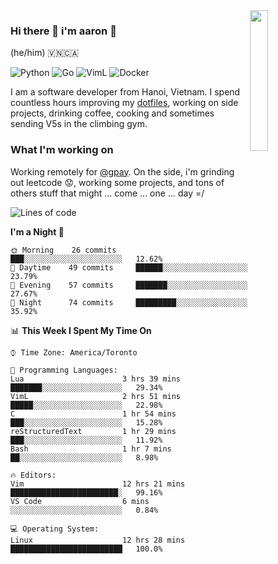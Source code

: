 <img src="https://media.giphy.com/media/l1J9LMNeWISnddECA/giphy.gif" align="right" width="24%" />

### Hi there 👋 i'm aaron :wolf:
(he/him) 🇻🇳🇨🇦

<p align="left">
    <img alt="Python" src="https://img.shields.io/badge/-Python-blue?style=flat-square&logo=python&logoColor=white" />
    <img alt="Go" src="https://img.shields.io/badge/-Golang-46a2f1?style=flat-square&logo=go&logoColor=white" />
    <img alt="VimL" src="https://img.shields.io/badge/-VimL-66d124?style=flat-square&logo=vim&logoColor=white" />
    <img alt="Docker" src="https://img.shields.io/badge/-Docker-1bd7de?style=flat-square&logo=docker&logoColor=white" />
</p>

I am a software developer from Hanoi, Vietnam. I spend countless hours improving my [dotfiles](https://github.com/aarnphm/dotfiles), working on side projects, drinking coffee, cooking and sometimes sending V5s in the climbing gym.

### What I'm working on
Working remotely for [@gpay](http://gpay.vn/en/home_en/). On the side, i'm grinding out leetcode :worried:, working some projects, and tons of others stuff that might ... come ... one ... day =/



<!--START_SECTION:waka-->
![Lines of code](https://img.shields.io/badge/From%20Hello%20World%20I%27ve%20Written-12.0%20million%20lines%20of%20code-blue)

**I'm a Night 🦉** 

```text
🌞 Morning    26 commits     ███░░░░░░░░░░░░░░░░░░░░░░   12.62% 
🌆 Daytime    49 commits     ██████░░░░░░░░░░░░░░░░░░░   23.79% 
🌃 Evening    57 commits     ███████░░░░░░░░░░░░░░░░░░   27.67% 
🌙 Night      74 commits     █████████░░░░░░░░░░░░░░░░   35.92%

```


📊 **This Week I Spent My Time On** 

```text
⌚︎ Time Zone: America/Toronto

💬 Programming Languages: 
Lua                      3 hrs 39 mins       ███████░░░░░░░░░░░░░░░░░░   29.34% 
VimL                     2 hrs 51 mins       █████░░░░░░░░░░░░░░░░░░░░   22.98% 
C                        1 hr 54 mins        ███░░░░░░░░░░░░░░░░░░░░░░   15.28% 
reStructuredText         1 hr 29 mins        ███░░░░░░░░░░░░░░░░░░░░░░   11.92% 
Bash                     1 hr 7 mins         ██░░░░░░░░░░░░░░░░░░░░░░░   8.98%

🔥 Editors: 
Vim                      12 hrs 21 mins      ████████████████████████░   99.16% 
VS Code                  6 mins              ░░░░░░░░░░░░░░░░░░░░░░░░░   0.84%

💻 Operating System: 
Linux                    12 hrs 28 mins      █████████████████████████   100.0%

```


<!--END_SECTION:waka-->

<!--
**aarnphm/aarnphm** is a ✨ _special_ ✨ repository because its `README.md` (this file) appears on your GitHub profile.

Here are some ideas to get you started:

- 🔭 I’m currently working on ...
- 🌱 I’m currently learning ...
- 👯 I’m looking to collaborate on ...
- 🤔 I’m looking for help with ...
- 💬 Ask me about ...
- 📫 How to reach me: ...
- 😄 Pronouns: ...
- ⚡ Fun fact: ...
-->
